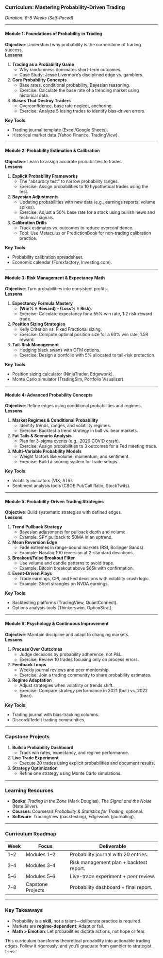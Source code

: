 
### **Curriculum: Mastering Probability-Driven Trading**  
*Duration: 6–8 Weeks (Self-Paced)*  

---

#### **Module 1: Foundations of Probability in Trading**  
**Objective**: Understand why probability is the cornerstone of trading success.  
**Lessons**:  
1. **Trading as a Probability Game**  
   - Why randomness dominates short-term outcomes.  
   - Case Study: Jesse Livermore’s disciplined edge vs. gamblers.  
2. **Core Probability Concepts**  
   - Base rates, conditional probability, Bayesian reasoning.  
   - Exercise: Calculate the base rate of a trending market using historical data.  
3. **Biases That Destroy Traders**  
   - Overconfidence, base rate neglect, anchoring.  
   - Exercise: Analyze 5 losing trades to identify bias-driven errors.  

**Key Tools**:  
- Trading journal template (Excel/Google Sheets).  
- Historical market data (Yahoo Finance, TradingView).  

---

#### **Module 2: Probability Estimation & Calibration**  
**Objective**: Learn to assign accurate probabilities to trades.  
**Lessons**:  
1. **Explicit Probability Frameworks**  
   - The "absurdity test" to narrow probability ranges.  
   - Exercise: Assign probabilities to 10 hypothetical trades using the test.  
2. **Bayesian Adjustments**  
   - Updating probabilities with new data (e.g., earnings reports, volume spikes).  
   - Exercise: Adjust a 50% base rate for a stock using bullish news and technical signals.  
3. **Calibration Drills**  
   - Track estimates vs. outcomes to reduce overconfidence.  
   - Tool: Use Metaculus or PredictionBook for non-trading calibration practice.  

**Key Tools**:  
- Probability calibration spreadsheet.  
- Economic calendar (Forexfactory, Investing.com).  

---

#### **Module 3: Risk Management & Expectancy Math**  
**Objective**: Turn probabilities into consistent profits.  
**Lessons**:  
1. **Expectancy Formula Mastery**  
   - **(Win% × Reward) – (Loss% × Risk)**.  
   - Exercise: Calculate expectancy for a 55% win rate, 1:2 risk-reward trade.  
2. **Position Sizing Strategies**  
   - Kelly Criterion vs. Fixed Fractional sizing.  
   - Exercise: Compute optimal position size for a 60% win rate, 1.5R reward.  
3. **Tail-Risk Management**  
   - Hedging black swans with OTM options.  
   - Exercise: Design a portfolio with 5% allocated to tail-risk protection.  

**Key Tools**:  
- Position sizing calculator (NinjaTrader, Edgewonk).  
- Monte Carlo simulator (TradingSim, Portfolio Visualizer).  

---

#### **Module 4: Advanced Probability Concepts**  
**Objective**: Refine edges using conditional probabilities and regimes.  
**Lessons**:  
1. **Market Regimes & Conditional Probability**  
   - Identify trends, ranges, and volatility regimes.  
   - Exercise: Backtest a trend strategy in bull vs. bear markets.  
2. **Fat Tails & Scenario Analysis**  
   - Plan for 3-sigma events (e.g., 2020 COVID crash).  
   - Exercise: Assign probabilities to 3 outcomes for a Fed meeting trade.  
3. **Multi-Variable Probability Models**  
   - Weight factors like volume, momentum, and sentiment.  
   - Exercise: Build a scoring system for trade setups.  

**Key Tools**:  
- Volatility indicators (VIX, ATR).  
- Sentiment analysis tools (CBOE Put/Call Ratio, StockTwits).  

---

#### **Module 5: Probability-Driven Trading Strategies**  
**Objective**: Build systematic strategies with defined edges.  
**Lessons**:  
1. **Trend Pullback Strategy**  
   - Bayesian adjustments for pullback depth and volume.  
   - Example: SPY pullback to 50MA in an uptrend.  
2. **Mean Reversion Edge**  
   - Fade extremes in range-bound markets (RSI, Bollinger Bands).  
   - Example: Nasdaq 100 reversion at 2-standard deviations.  
3. **Breakout/False Breakout Filter**  
   - Use volume and candle patterns to avoid traps.  
   - Example: Bitcoin breakout above $65k with confirmation.  
4. **Event-Driven Plays**  
   - Trade earnings, CPI, and Fed decisions with volatility crush logic.  
   - Example: Short strangles on NVDA earnings.  

**Key Tools**:  
- Backtesting platforms (TradingView, QuantConnect).  
- Options analysis tools (Thinkorswim, OptionStrat).  

---

#### **Module 6: Psychology & Continuous Improvement**  
**Objective**: Maintain discipline and adapt to changing markets.  
**Lessons**:  
1. **Process Over Outcomes**  
   - Judge decisions by probability adherence, not P&L.  
   - Exercise: Review 10 trades focusing only on process errors.  
2. **Feedback Loops**  
   - Weekly journal reviews and peer mentorship.  
   - Exercise: Join a trading community to share probability estimates.  
3. **Regime Adaptation**  
   - Adjust strategies when volatility or trends shift.  
   - Exercise: Compare strategy performance in 2021 (bull) vs. 2022 (bear).  

**Key Tools**:  
- Trading journal with bias-tracking columns.  
- Discord/Reddit trading communities.  

---

### **Capstone Projects**  
1. **Build a Probability Dashboard**  
   - Track win rates, expectancy, and regime performance.  
2. **Live Trade Experiment**  
   - Execute 20 trades using explicit probabilities and document results.  
3. **Strategy Optimization**  
   - Refine one strategy using Monte Carlo simulations.  

---

### **Learning Resources**  
- **Books**: *Trading in the Zone* (Mark Douglas), *The Signal and the Noise* (Nate Silver).  
- **Courses**: Coursera’s *Probability & Statistics for Trading*, optional.  
- **Software**: TradingView (backtesting), Edgewonk (journaling).  

---

### **Curriculum Roadmap**  
| **Week** | **Focus**                     | **Deliverable**                          |  
|----------|-------------------------------|------------------------------------------|  
| 1–2      | Modules 1–2                   | Probability journal with 20 entries.     |  
| 3–4      | Modules 3–4                   | Risk management plan + backtest report.  |  
| 5–6      | Modules 5–6                   | Live-trade experiment + peer review.     |  
| 7–8      | Capstone Projects             | Probability dashboard + final report.    |  

---

### **Key Takeaways**  
- Probability is a **skill**, not a talent—deliberate practice is required.  
- Markets are **regime-dependent**: Adapt or fail.  
- **Math > Emotion**: Let probabilities dictate actions, not hope or fear.  

This curriculum transforms theoretical probability into actionable trading edges. Follow it rigorously, and you’ll graduate from gambler to strategist. 📉➔📈
